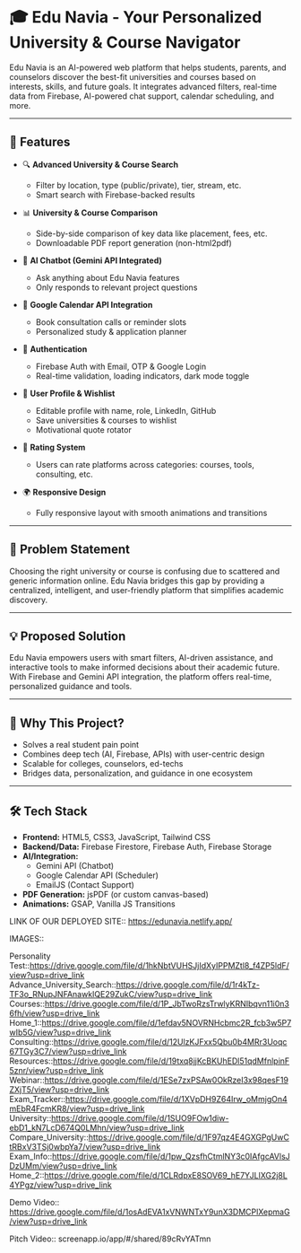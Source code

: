 # 🎓 Edu Navia - Your Personalized University & Course Navigator

Edu Navia is an AI-powered web platform that helps students, parents, and counselors discover the best-fit universities and courses based on interests, skills, and future goals. It integrates advanced filters, real-time data from Firebase, AI-powered chat support, calendar scheduling, and more.

---

## 🚀 Features

- 🔍 **Advanced University & Course Search**
  - Filter by location, type (public/private), tier, stream, etc.
  - Smart search with Firebase-backed results

- 📊 **University & Course Comparison**
  - Side-by-side comparison of key data like placement, fees, etc.
  - Downloadable PDF report generation (non-html2pdf)

- 💬 **AI Chatbot (Gemini API Integrated)**
  - Ask anything about Edu Navia features
  - Only responds to relevant project questions

- 📅 **Google Calendar API Integration**
  - Book consultation calls or reminder slots
  - Personalized study & application planner

- 🔐 **Authentication**
  - Firebase Auth with Email, OTP & Google Login
  - Real-time validation, loading indicators, dark mode toggle

- 👤 **User Profile & Wishlist**
  - Editable profile with name, role, LinkedIn, GitHub
  - Save universities & courses to wishlist
  - Motivational quote rotator

- 📝 **Rating System**
  - Users can rate platforms across categories: courses, tools, consulting, etc.

- 🌍 **Responsive Design**
  - Fully responsive layout with smooth animations and transitions

---

## 🧠 Problem Statement

Choosing the right university or course is confusing due to scattered and generic information online. Edu Navia bridges this gap by providing a centralized, intelligent, and user-friendly platform that simplifies academic discovery.

---

## 💡 Proposed Solution

Edu Navia empowers users with smart filters, AI-driven assistance, and interactive tools to make informed decisions about their academic future. With Firebase and Gemini API integration, the platform offers real-time, personalized guidance and tools.

---

## 🎯 Why This Project?

- Solves a real student pain point
- Combines deep tech (AI, Firebase, APIs) with user-centric design
- Scalable for colleges, counselors, ed-techs
- Bridges data, personalization, and guidance in one ecosystem

---

## 🛠️ Tech Stack

- **Frontend:** HTML5, CSS3, JavaScript, Tailwind CSS
- **Backend/Data:** Firebase Firestore, Firebase Auth, Firebase Storage
- **AI/Integration:**
  - Gemini API (Chatbot)
  - Google Calendar API (Scheduler)
  - EmailJS (Contact Support)
- **PDF Generation:** jsPDF (or custom canvas-based)
- **Animations:** GSAP, Vanilla JS Transitions

LINK OF OUR DEPLOYED SITE:: https://edunavia.netlify.app/

IMAGES::

Personality Test::https://drive.google.com/file/d/1hkNbtVUHSJjIdXyIPPMZtl8_f4ZP5ldF/view?usp=drive_link
Advance_University_Search::https://drive.google.com/file/d/1r4kTz-TF3o_RNupJNFAnawkIQE29ZukC/view?usp=drive_link
Courses::https://drive.google.com/file/d/1P_JbTwoRzsTrwlyKRNIbqvn11i0n36fh/view?usp=drive_link
Home_1::https://drive.google.com/file/d/1efdav5NOVRNHcbmc2R_fcb3w5P7wIb5G/view?usp=drive_link
Consulting::https://drive.google.com/file/d/12UlzKJFxx5Qbu0b4MRr3Uoqc67TGy3C7/view?usp=drive_link
Resources::https://drive.google.com/file/d/19txq8jjKcBKUhEDl51qdMfnlpinF5znr/view?usp=drive_link
Webinar::https://drive.google.com/file/d/1ESe7zxPSAw0OkRzeI3x98qesF19ZXjT5/view?usp=drive_link
Exam_Tracker::https://drive.google.com/file/d/1XVpDH9Z64Irw_oMmjgOn4mEbR4FcmKR8/view?usp=drive_link
University::https://drive.google.com/file/d/1SUO9FOw1diw-ebD1_kN7LcD674Q0LMhn/view?usp=drive_link
Compare_University::https://drive.google.com/file/d/1F97qz4E4GXGPgUwCtRBxV3TSj0wbpYa7/view?usp=drive_link
Exam_Info::https://drive.google.com/file/d/1pw_QzsfhCtmlNY3c0IAfgcAVlsJDzUMm/view?usp=drive_link
Home_2::https://drive.google.com/file/d/1CLRdpxE8SOV69_hE7YJLlXG2j8L4YPgz/view?usp=drive_link

Demo Video::
https://drive.google.com/file/d/1osAdEVA1xVNWNTxY9unX3DMCPlXepmaG/view?usp=drive_link

Pitch Video::
screenapp.io/app/#/shared/89cRvYATmn







